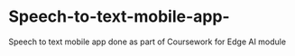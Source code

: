 # Speech-to-text-mobile-app-
Speech to text mobile app done as part of Coursework for Edge AI module
